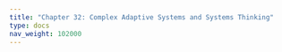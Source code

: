 ```yaml
---
title: "Chapter 32: Complex Adaptive Systems and Systems Thinking"
type: docs
nav_weight: 102000
---
```

